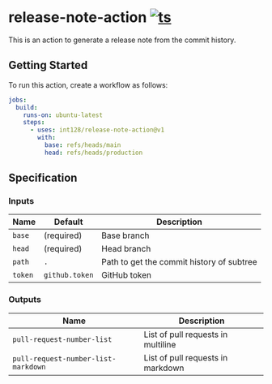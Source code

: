# release-note-action [![ts](https://github.com/int128/release-note-action/actions/workflows/ts.yaml/badge.svg)](https://github.com/int128/release-note-action/actions/workflows/ts.yaml)

This is an action to generate a release note from the commit history.


## Getting Started

To run this action, create a workflow as follows:

```yaml
jobs:
  build:
    runs-on: ubuntu-latest
    steps:
      - uses: int128/release-note-action@v1
        with:
          base: refs/heads/main
          head: refs/heads/production
```

## Specification

### Inputs

| Name | Default | Description
|------|----------|------------
| `base` | (required) | Base branch
| `head` | (required) | Head branch
| `path` | `.` | Path to get the commit history of subtree
| `token` | `github.token` | GitHub token


### Outputs

| Name | Description
|------|------------
| `pull-request-number-list` | List of pull requests in multiline
| `pull-request-number-list-markdown` | List of pull requests in markdown
